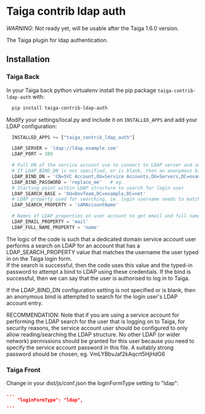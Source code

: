 Taiga contrib ldap auth
=======================

*WARNING*: Not ready yet, will be usable after the Taiga 1.6.0 version.

The Taiga plugin for ldap authentication.

Installation
------------

### Taiga Back

In your Taiga back python virtualenv install the pip package
`taiga-contrib-ldap-auth` with:

```bash
  pip install taiga-contrib-ldap-auth
```

Modify your settings/local.py and include it on `INSTALLED_APPS` and add your
LDAP configuration:

```python
  INSTALLED_APPS += ["taiga_contrib_ldap_auth"]

  LDAP_SERVER = 'ldap://ldap.example.com'
  LDAP_PORT = 389

  # Full DN of the service account use to connect to LDAP server and search for login user's account entry
  # If LDAP_BIND_DN is not specified, or is blank, then an anonymous bind is attempated
  LDAP_BIND_DN = 'CN=SVC Account,OU=Service Accounts,OU=Servers,DC=example,DC=com'
  LDAP_BIND_PASSWORD = 'replace_me'   # eg.
  # Starting point within LDAP structure to search for login user
  LDAP_SEARCH_BASE = 'OU=DevTeam,DC=example,DC=net'
  # LDAP property used for searching, ie. login username needs to match value in sAMAccountName property in LDAP
  LDAP_SEARCH_PROPERTY = 'sAMAccountName'

  # Names of LDAP properties on user account to get email and full name
  LDAP_EMAIL_PROPERTY = 'mail'
  LDAP_FULL_NAME_PROPERTY = 'name'
```

The logic of the code is such that a dedicated domain service account user performs a search on LDAP for an account that has a LDAP_SEARCH_PROPERTY value that matches the username the user typed in on the Taiga login form.  
If the search is successful, then the code uses this value and the typed-in password to attempt a bind to LDAP using these credentials.
If the bind is successful, then we can say that the user is authorised to log in to Taiga.

If the LDAP_BIND_DN configuration setting is not specified or is blank, then an anonymous bind is attempted to search for the login user's LDAP account entry.


RECOMMENDATION: Note that if you are using a service account for performing the LDAP search for the user that is logging on to Taiga, for security reasons, the service account user should be configured to only allow reading/searching the LDAP structure. No other LDAP (or wider network) permissions should be granted for this user because you need to specify the service account password in this file.
A suitably strong password should be chosen, eg. VmLYBbvJaf2kAqcrt5HjHdG6



### Taiga Front

Change in your dist/js/conf.json the loginFormType setting to "ldap":

```json
...
    "loginFormType": "ldap",
...
```
